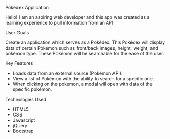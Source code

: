 Pokédex Application

Hello! I am an aspiring web developer and this app was created as a learning experience to pull information from an API

User Goals

Create an application which serves as a Pokédex. This Pokédex will display data of certain Pokémon such as front/back images, height, weight, and pokémon type. These Pokémon will be searchable for the ease of the user.

Key Features

-  Loads data from an external source (Pokemon API).
-  View a list of Pokémon with the ability to search for a specific one.
-  When clicking on the pokemon, a modal will open with data of the specific pokémon.

Technologies Used

- HTML5
- CSS
- Javascript
- jQuery
- Bootstrap
